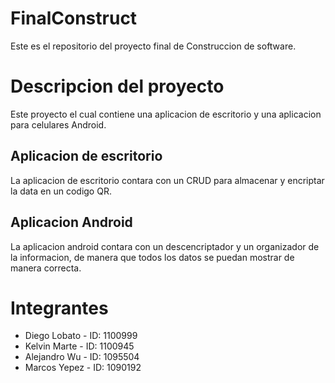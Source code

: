 # FinalConstruct
Este es el repositorio del proyecto final de Construccion de software. 

# Descripcion del proyecto

Este proyecto el cual contiene una aplicacion de escritorio y una aplicacion para celulares Android.

## Aplicacion de escritorio

La aplicacion de escritorio contara con un CRUD para almacenar y encriptar la data en un  codigo QR. 

## Aplicacion Android

La aplicacion android contara con un descencriptador y un organizador de la informacion, de manera que todos los datos se puedan mostrar de manera correcta. 


# Integrantes

- Diego Lobato - ID: 1100999
- Kelvin Marte - ID: 1100945
- Alejandro Wu - ID: 1095504
- Marcos Yepez - ID: 1090192


